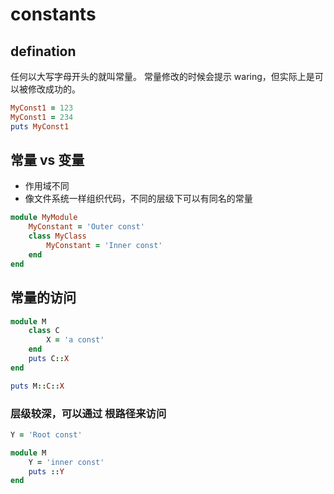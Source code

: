 # constants


## defination
任何以大写字母开头的就叫常量。
常量修改的时候会提示 waring，但实际上是可以被修改成功的。


```rb
MyConst1 = 123
MyConst1 = 234
puts MyConst1
```

## 常量 vs 变量
- 作用域不同
- 像文件系统一样组织代码，不同的层级下可以有同名的常量

```rb
module MyModule
    MyConstant = 'Outer const'
    class MyClass
        MyConstant = 'Inner const'
    end
end
```

## 常量的访问
```rb
module M
    class C
        X = 'a const'
    end
    puts C::X
end

puts M::C::X
```

### 层级较深，可以通过 根路径来访问
```rb
Y = 'Root const'

module M
    Y = 'inner const'
    puts ::Y
end
```